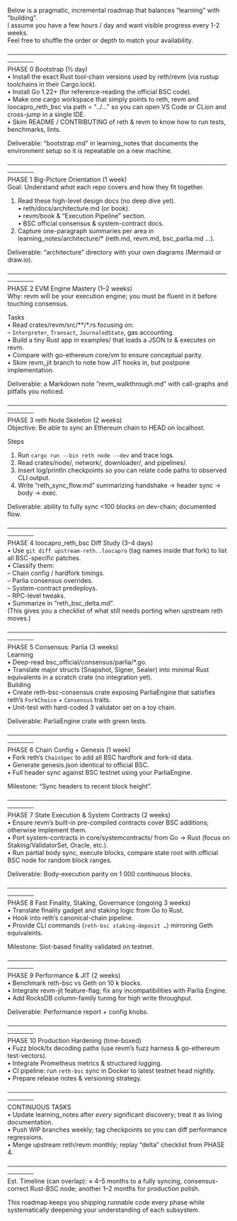Below is a pragmatic, incremental roadmap that balances “learning” with “building”.  
I assume you have a few hours / day and want visible progress every 1-2 weeks.  
Feel free to shuffle the order or depth to match your availability.

────────────────────────────────────────────────────────  
PHASE 0  Bootstrap (½ day)  
• Install the exact Rust tool-chain versions used by reth/revm (via rustup toolchains in their Cargo.lock).  
• Install Go 1.22+ (for reference-reading the official BSC code).  
• Make one cargo workspace that simply points to reth, revm and loocapro_reth_bsc via path = "../…" so you can open VS Code or CLion and cross-jump in a single IDE.  
• Skim README / CONTRIBUTING of reth & revm to know how to run tests, benchmarks, lints.  

Deliverable: “bootstrap.md” in learning_notes that documents the environment setup so it is repeatable on a new machine.

────────────────────────────────────────────────────────  
PHASE 1  Big-Picture Orientation (1 week)  
Goal: Understand *what* each repo covers and how they fit together.

1. Read these high-level design docs (no deep dive yet).  
   • reth/docs/architecture.md (or book).  
   • revm/book & “Execution Pipeline” section.  
   • BSC official consensus & system-contract docs.  
2. Capture one-paragraph summaries per area in learning_notes/architecture/* (reth.md, revm.md, bsc_parlia.md …).  

Deliverable: “architecture” directory with your own diagrams (Mermaid or draw.io).

────────────────────────────────────────────────────────  
PHASE 2  EVM Engine Mastery (1–2 weeks)  
Why: revm will be your execution engine; you must be fluent in it before touching consensus.

Tasks  
• Read crates/revm/src/**/*.rs focusing on:  
  – `Interpreter`, `Transact`, `JournaledState`, gas accounting.  
• Build a tiny Rust app in examples/ that loads a JSON tx & executes on revm.  
• Compare with go-ethereum core/vm to ensure conceptual parity.  
• Skim revm_jit branch to note how JIT hooks in, but postpone implementation.  

Deliverable: a Markdown note “revm_walkthrough.md” with call-graphs and pitfalls you noticed.

────────────────────────────────────────────────────────  
PHASE 3  reth Node Skeleton (2 weeks)  
Objective: Be able to sync an Ethereum chain to HEAD on localhost.

Steps  
1. Run `cargo run --bin reth node --dev` and trace logs.  
2. Read crates/node/, network/, downloader/, and pipelines/.  
3. Insert log/println checkpoints so you can relate code paths to observed CLI output.  
4. Write “reth_sync_flow.md” summarizing handshake → header sync → body → exec.  

Deliverable: ability to fully sync <100 blocks on dev-chain; documented flow.

────────────────────────────────────────────────────────  
PHASE 4  loocapro_reth_bsc Diff Study (3–4 days)  
• Use `git diff upstream-reth..loocapro` (tag names inside that fork) to list all BSC-specific patches.  
• Classify them:  
  – Chain config / hardfork timings.  
  – Parlia consensus overrides.  
  – System-contract predeploys.  
  – RPC-level tweaks.  
• Summarize in “reth_bsc_delta.md”.  
(This gives you a checklist of what still needs porting when upstream reth moves.)

────────────────────────────────────────────────────────  
PHASE 5  Consensus: Parlia (3 weeks)  
Learning  
• Deep-read bsc_official/consensus/parlia/*.go.  
• Translate major structs (Snapshot, Signer, Sealer) into minimal Rust equivalents in a scratch crate (no integration yet).  
Building  
• Create reth-bsc-consensus crate exposing ParliaEngine that satisfies reth’s `ForkChoice` + `Consensus` traits.  
• Unit-test with hard-coded 3 validator set on a toy chain.  

Deliverable: ParliaEngine crate with green tests.

────────────────────────────────────────────────────────  
PHASE 6  Chain Config + Genesis (1 week)  
• Fork reth’s `ChainSpec` to add all BSC hardfork and fork-id data.  
• Generate genesis.json identical to official BSC.  
• Full header sync against BSC testnet using your ParliaEngine.  

Milestone: “Sync headers to recent block height”.

────────────────────────────────────────────────────────  
PHASE 7  State Execution & System Contracts (2 weeks)  
• Ensure revm’s built-in pre-compiled contracts cover BSC additions; otherwise implement them.  
• Port system-contracts in core/systemcontracts/ from Go → Rust (focus on Staking/ValidatorSet, Oracle, etc.).  
• Run partial body sync, execute blocks, compare state root with official BSC node for random block ranges.  

Deliverable: Body-execution parity on 1 000 continuous blocks.

────────────────────────────────────────────────────────  
PHASE 8  Fast Finality, Staking, Governance (ongoing 3 weeks)  
• Translate finality gadget and staking logic from Go to Rust.  
• Hook into reth’s canonical-chain pipeline.  
• Provide CLI commands (`reth-bsc staking-deposit …`) mirroring Geth equivalents.  

Milestone: Slot-based finality validated on testnet.

────────────────────────────────────────────────────────  
PHASE 9  Performance & JIT (2 weeks)  
• Benchmark reth-bsc vs Geth on 10 k blocks.  
• Integrate revm-jit feature-flag; fix any incompatibilities with Parlia Engine.  
• Add RocksDB column-family tuning for high write throughput.  

Deliverable: Performance report + config knobs.

────────────────────────────────────────────────────────  
PHASE 10  Production Hardening (time-boxed)  
• Fuzz block/tx decoding paths (use revm’s fuzz harness & go-ethereum test-vectors).  
• Integrate Prometheus metrics & structured logging.  
• CI pipeline: run `reth-bsc` sync in Docker to latest testnet head nightly.  
• Prepare release notes & versioning strategy.  

────────────────────────────────────────────────────────  
CONTINUOUS TASKS  
• Update learning_notes after *every* significant discovery; treat it as living documentation.  
• Push WIP branches weekly; tag checkpoints so you can diff performance regressions.  
• Merge upstream reth/revm monthly; replay “delta” checklist from PHASE 4.  

────────────────────────────────────────────────────────  
Est. Timeline (can overlap): ≈ 4–5 months to a fully syncing, consensus-correct Rust-BSC node; another 1–2 months for production polish.

This roadmap keeps you shipping runnable code every phase while systematically deepening your understanding of each subsystem.